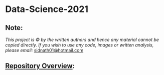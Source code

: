 # Data-Science-2021
## Note: 
*This project is &copy; by the written authors and hence any material cannot be copied directly. If you wish to use any code, images or written analysis, please email:* sidnath01@hotmail.com 
## <ins>Repository Overview</ins>:
